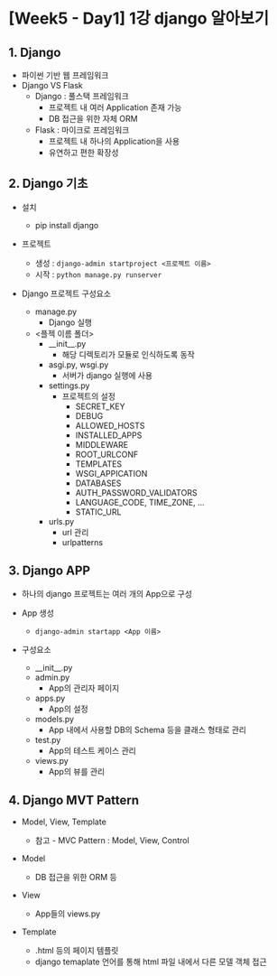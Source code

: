 # [Week5 - Day1] 1강 django 알아보기

## 1. Django
  - 파이썬 기반 웹 프레임워크
  - Django VS Flask
    - Django : 풀스택 프레임워크
      - 프로젝트 내 여러 Application 존재 가능
      - DB 접근을 위한 자체 ORM
    - Flask : 마이크로 프레임워크
      - 프로젝트 내 하나의 Application을 사용
      - 유연하고 편한 확장성

## 2. Django 기초
  - 설치
    - pip install django

  - 프로젝트
    - 생성 : `django-admin startproject <프로젝트 이름>`
    - 시작 : `python manage.py runserver`

  - Django 프로젝트 구성요소
    - manage&#46;py
      - Django 실행
    - <플젝 이름 폴더>
      - \_\_init__&#46;py
        - 해당 디렉토리가 모듈로 인식하도록 동작
      - asgi&#46;py, wsgi&#46;py
        - 서버가 django 실행에 사용
      - settings&#46;py
        - 프로젝트의 설정
          - SECRET_KEY
          - DEBUG
          - ALLOWED_HOSTS
          - INSTALLED_APPS
          - MIDDLEWARE
          - ROOT_URLCONF
          - TEMPLATES
          - WSGI_APPICATION
          - DATABASES
          - AUTH_PASSWORD_VALIDATORS
          - LANGUAGE_CODE, TIME_ZONE, ...
          - STATIC_URL
      - urls&#46;py
        - url 관리
        - urlpatterns

## 3. Django APP
  - 하나의 django 프로젝트는 여러 개의 App으로 구성

  - App 생성
    - `django-admin startapp <App 이름>`

  - 구성요소
    - \_\_init__&#46;py
    - admin&#46;py
      - App의 관리자 페이지
    - apps&#46;py
      - App의 설정
    - models&#46;py
      - App 내에서 사용할 DB의 Schema 등을 클래스 형태로 관리
    - test&#46;py
      - App의 테스트 케이스 관리
    - views&#46;py
      - App의 뷰를 관리

## 4. Django MVT Pattern
  - Model, View, Template
    - 참고 - MVC Pattern : Model, View, Control

  - Model
    - DB 접근을 위한 ORM 등
  - View
    - App들의 views&#46;py
  - Template
    - .html 등의 페이지 템플릿
    - django temaplate 언어를 통해 html 파일 내에서 다른 모델 객체 접근